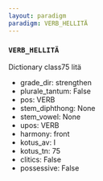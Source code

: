 ```yaml
---
layout: paradigm
paradigm: VERB_HELLITÄ
---
```

### ` VERB_HELLITÄ `

Dictionary class75 litä
* grade_dir: strengthen
* plurale_tantum: False
* pos: VERB
* stem_diphthong: None
* stem_vowel: None
* upos: VERB
* harmony: front
* kotus_av: I
* kotus_tn: 75
* clitics: False
* possessive: False
